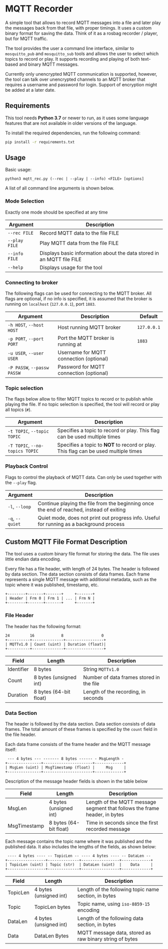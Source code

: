 # MQTT Recorder

A simple tool that allows to record MQTT messages into a file and later play the messages back from that file, with proper timings. It uses a custom binary format for saving the data. Think of it as a rosbag recorder / player, but for MQTT traffic.

The tool provides the user a command line interface, similar to `mosquitto_pub` and `mosquitto_sub` tools and allows the user to select which topics to record or play. It supports recording and playing of both text-based and binary MQTT messages.

Currently only unencrypted MQTT communication is supported, however, the tool can talk over unencrypted channels to an MQTT broker that requires a username and password for login. Support of encryption might be added at a later date.

## Requirements

This tool needs **Python 3.7** or newer to run, as it uses some language features that are not available in older versions of the language.

To install the required dependencies, run the following command:

``` bash
pip install -r requirements.txt
```

## Usage

Basic usage:

`python3 mqtt_rec.py (--rec | --play | --info) <FILE> [options]`

A list of all command line arguments is shown below.

### Mode Selection

Exactly one mode should be specified at any time

| Argument      | Description                                                           |
| ------------- | --------------------------------------------------------------------- |
| `--rec FILE`  | Record MQTT data to the file FILE                                     |
| `--play FILE` | Play MQTT data from the file FILE                                     |
| `--info FILE` | Displays basic information about the data stored in an MQTT file FILE |
| `--help`      | Displays usage for the tool                                           |

### Connecting to broker

The following flags can be used for connecting to the MQTT broker. All flags are optional, if no info is specified, it is assumed that the broker is running on `localhost` (`127.0.0.1`), port `1883`.

| Argument                    | Description                             | Default     |
| --------------------------- | --------------------------------------- | ----------- |
| `-h HOST`, `--host HOST`    | Host running MQTT broker                | `127.0.0.1` |
| `-p PORT`, `--port PORT`    | Port the MQTT broker is running at      | `1883`      |
| `-u USER`, `--user USER`    | Username for MQTT connection (optional) |             |
| `-P PASSW`, `--passw PASSW` | Password for MQTT connection (optional) |

### Topic selection

The flags below allow to filter MQTT topics to record or to publish while playing the file. If no topic selection is specified, the tool will record or play all topics (`#`).

| Argument                        | Description                                                                          |
| ------------------------------- | ------------------------------------------------------------------------------------ |
| `-t TOPIC`, `--topic TOPIC`     | Specifies a topic to record or play. This flag can be used multiple times            |
| `-T TOPIC`, `--no-topics TOPIC` | Specifies a topic to **NOT** to record or play. This flag can be used multiple times |

### Playback Control

Flags to control the playback of MQTT data. Can only be used together with the `--play` flag.

| Argument        | Description                                                                              |
| --------------- | ---------------------------------------------------------------------------------------- |
| `-l`, `--loop`  | Continue playing the file from the beginning once the end of reached, instead of exiting |
| `-q`, `--quiet` | Quiet mode, does not print out progress info. Useful for running as a background process |

## Custom MQTT File Format Description

The tool uses a custom binary file format for storing the data. The file uses little endian data encoding.

Every file has a file header, with length of 24 bytes. The header is followed by data section. The data section consists of data frames. Each frame represents a single MQTT message with additional metadata, such as the topic where it was published, timestamp, etc.

``` text
+--------+-------+-------+     +-------+
| Header | Frm 0 | Frm 1 | ... | Frm N |
+--------+-------+-------+     +-------+
```

### File Header

The header has the following format:

``` text
24         16            8                 0
+----------+--------------+-----------------+
| MQTTv1.0 | Count (uint) | Duration (float)|
+----------+--------------+-----------------+
```

| Field      | Length                 | Description                              |
| ---------- | ---------------------- | ---------------------------------------- |
| Identifier | 8 bytes                | String `MQTTv1.0`                        |
| Count      | 8 bytes (unsigned int) | Number of data frames stored in the file |
| Duration   | 8 bytes (64-bit float) | Length of the recording, in seconds      |

### Data Section

The header is followed by the data section. Data section consists of data frames. The total amount of these frames is specified by the `count` field in the file header.

Each data frame consists of the frame header and the MQTT message itself:

``` text
 --- 4 bytes --- ------- 8 bytes ------ - MsgLength -
+---------------+----------------------+-------------+
| MsgLen (uint) | MsgTimestamp (float) |     Msg     |
+---------------+----------------------+-------------+
```

Description of the message header fields is shown in the table below

| Field        | Length                 | Description                                                                |
| ------------ | ---------------------- | -------------------------------------------------------------------------- |
| MsgLen       | 4 bytes (unsigned int) | Length of the MQTT message segment that follows the frame header, in bytes |
| MsgTimestamp | 8 bytes (64-bit float) | Time in seconds since the first recorded message                           |

Each message contains the topic name where it was published and the published data. It also includes the lengths of the fields, as shown below:

``` text
 ---- 4 bytes ---- -- TopicLen -- ---- 4 bytes ---- -- DataLen --
+-----------------+--------------+-----------------+-------------+
| TopicLen (uint) | Topic (str)  | DataLen (uint)  |    Data     |
+-----------------+--------------+-----------------+-------------+
```

| Field    | Length                 | Description                                             |
| -------- | ---------------------- | ------------------------------------------------------- |
| TopicLen | 4 bytes (unsigned int) | Length of the following topic name section, in bytes    |
| Topic    | TopicLen bytes         | Topic name, using `iso-8859-15` encoding                |
| DataLen  | 4 bytes (unsigned int) | Length of the following data section, in bytes          |
| Data     | DataLen Bytes          | MQTT message data, stored as raw binary string of bytes |

